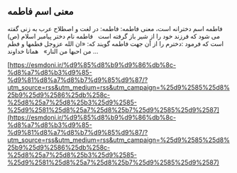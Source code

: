 ## معنی اسم فاطمه


فاطمه اسم دخترانه است، معنی فاطمه: فاطمه: در لغت و اصطلاح عرب به زنی گفته می شود که فرزند خود را از شیر باز گرفته است   فاطمه نام دختر پیامبر اسلام (ص) است که فرمود :دخترم را از آن جهت فاطمه گویند که: «ان الله عزوجل فطمها و فطم من احبها من النار»   همانا خداوند &#8230;

[https://esmdoni.ir/%d9%85%d8%b9%d9%86%db%8c-%d8%a7%d8%b3%d9%85-%d9%81%d8%a7%d8%b7%d9%85%d9%87/?utm_source=rss&utm_medium=rss&utm_campaign=%25d9%2585%25d8%25b9%25d9%2586%25db%258c-%25d8%25a7%25d8%25b3%25d9%2585-%25d9%2581%25d8%25a7%25d8%25b7%25d9%2585%25d9%2587](https://esmdoni.ir/%d9%85%d8%b9%d9%86%db%8c-%d8%a7%d8%b3%d9%85-%d9%81%d8%a7%d8%b7%d9%85%d9%87/?utm_source=rss&utm_medium=rss&utm_campaign=%25d9%2585%25d8%25b9%25d9%2586%25db%258c-%25d8%25a7%25d8%25b3%25d9%2585-%25d9%2581%25d8%25a7%25d8%25b7%25d9%2585%25d9%2587) 